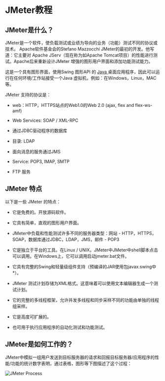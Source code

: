 # JMeter教程

## JMeter是什么？

JMeter是一个软件，使负载测试或业绩为导向的业务（功能）测试不同的协议或技术。 Apache软件基金会的Stefano Mazzocchi JMeter的最初的开发。他写道：它主要对 Apache JServ（现在称为如Apache Tomcat项目）的性能进行测试。Apache后来重新设计JMeter 增强的图形用户界面和添加功能测试能力。

这是一个具有图形界面，使用Swing 图形API 的 [Java ](http://www.yiibai.com/java)桌面应用程序，因此可以运行在任何环境/工作站接受一个Java 虚拟机，例如：在Windows，Linux，MAC等。

JMeter 支持的协议是：

*   web：HTTP，HTTPS站点的Web1.0的Web 2.0 (ajax, flex and flex-ws-amf)

*   Web Services: SOAP / XML-RPC

*   通过JDBC驱动程序的数据库

*   目录: LDAP

*   面向消息的服务通过JMS

*   Service: POP3, IMAP, SMTP

*   FTP 服务

## JMeter 特点

以下是一些 JMeter 的特点：

*   它是免费的。开放源码软件。

*   它具有简单，直观的图形用户界面。

*   JMeter中负载和性能测试许多不同的服务器类型：网站 - HTTP，HTTPS，SOAP，数据库通过JDBC，LDAP，JMS，邮件 - POP3

*   它是独立于平台的工具。在Linux / UNIX，JMeter中JMeter中shell脚本点击可以调用。在Windows上，它可以调用启动jmeter.bat文件。

*   它具有完整的Swing和轻量级组件支持（预编译的JAR使用包javax.swing中*）。

*   JMeter 测试计划存储为XML格式。这意味着可以使用文本编辑器生成一个测试计划。

*   它的完整的多线程框架，允许并发多线程和同步采样不同的功能由单独的线程组采样。

*   它是高度可扩展的。

*   也可用于执行应用程序的自动化测试和功能测试。

## JMeter是如何工作的？

JMeter中模拟一组用户发送到目标服务器的请求和回报目标服务器/应用程序的性能/功能的统计数字表明，通过表格，图形等下图描述了这个过程：

![JMeter Process](http://www.yiibai.comimg/114H3N12-0.jpg)